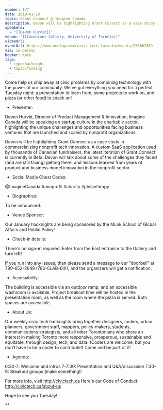 ```yaml
---
number: 177
date: 2019-01-29
topic: Grant Connect @ Imagine Canada
description: Devon will be highlighting Grant Connect as a case study in commercializing nonprofit tech innovation. A custom SaaS application used by thousands of Canadian fundraisers, the latest iteration of Grant Connect is currently in Beta. Devon will talk about some of the challenges they faced (and are still facing) getting there, and lessons learned from years of product and business model innovation in the nonprofit sector. https://imaginecanada.ca/en/grantconnect
speakers:
  - "[[Devon Hurvid]]"
venue: "[[Canadiana Gallery, University of Toronto]]"
videoUrl:
eventUrl: https://www.meetup.com/civic-tech-toronto/events/256087859
via: in-person
booker: Kate
tags:
  - type/hacknight
  - topic/funding
---
```


Come help us chip away at civic problems by combining technology with the power of our community. We've got everything you need for a perfect Tuesday night: a presentation to learn from, some projects to work on, and pizza (or other food) to snack on!

+ Presenter:

Devon Hurvid, Director of Product Management & Innovation, Imagine Canada will be speaking on startup culture in the charitable sector, highlighting the unique challenges and opportunities facing business ventures that are launched and scaled by nonprofit organizations.

Devon will be highlighting Grant Connect as a case study in commercializing nonprofit tech innovation. A custom SaaS application used by thousands of Canadian fundraisers, the latest iteration of Grant Connect is currently in Beta. Devon will talk about some of the challenges they faced (and are still facing) getting there, and lessons learned from years of product and business model innovation in the nonprofit sector.

+ Social Media Cheat Codes:

@ImagineCanada \#nonprofit \#charity \#philanthropy

+ Biographies:

To be announced.

+ Venue Sponsor:

Our January hacknights are being sponsored by the Munk School of Global Affairs and Public Policy!

+ Check-in details:

There's no sign-in required. Enter from the East entrance to the Gallery and turn left!

If you run into any issues, then please send a message to our "doorbell" at 780-652-2649 (780-6LAB-6IX), and the organizers will get a notification.

+ Accessibility:

The building is accessible via an outdoor ramp, and an accessible washroom is available.
Project breakout time will be hosted in the presentation room, as well as the room where the pizza is served. Both spaces are accessible.

+ About Us:

Our weekly civic tech hacknights bring together designers, coders, urban planners, government staff, mappers, policy-makers, students, communications strategists, and all other Torontonians who share an interest in making Toronto more responsive, prosperous, sustainable and equitable, through design, tech, and data. (Coders are welcome, but you don’t have to be a coder to contribute!) Come and be part of it!

+ Agenda:

6:30-7: Welcome and intros
7-7:30: Presentation and Q&A/discussion
7:30-9: Breakout groups (make something!)

For more info, visit http://civictech.ca
Here's our Code of Conduct: http://civictech.ca/about-us

Hope to see you Tuesday!

**
